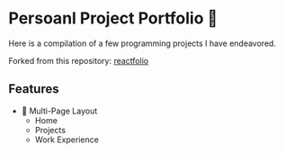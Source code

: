 # Persoanl Project Portfolio 👾

Here is a compilation of a few programming projects I have endeavored. 

Forked from this repository: <a href="[https://reactfolio.tharindu.dev/](https://github.com/truethari/reactfolio/tree/master/src)" target="_blank">reactfolio</a>
<br/>


## Features

-   📖 Multi-Page Layout
    -   Home
    -   Projects
    -   Work Experience
